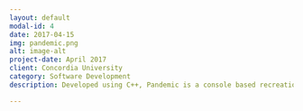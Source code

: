 ```yaml
---
layout: default
modal-id: 4
date: 2017-04-15
img: pandemic.png
alt: image-alt
project-date: April 2017
client: Concordia University
category: Software Development
description: Developed using C++, Pandemic is a console based recreation of the popular board game of the same name, developed using a console UI as well as various design patterns to facilitate development.

---
```

